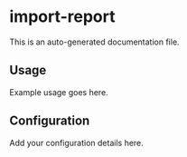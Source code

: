 # import-report

This is an auto-generated documentation file.

## Usage

Example usage goes here.

## Configuration

Add your configuration details here.